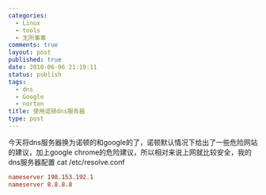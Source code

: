 ```yaml
--- 
categories: 
  - Linux
  - tools
  - 无所事事
comments: true
layout: post
published: true
date: 2010-06-06 21:19:11
status: publish
tags: 
  - dns
  - Google
  - norton
title: 使用诺顿dns服务器
type: post
---
```


今天将dns服务器换为诺顿的和google的了，诺顿默认情况下给出了一些危险网站的建议，加上google chrome的危险建议，所以相对来说上网就比较安全，我的dns服务器配置 cat /etc/resolve.conf

```conf
nameserver 198.153.192.1
nameserver 8.8.8.8
```
